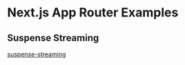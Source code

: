 # Next.js App Router Examples

## Suspense Streaming

[suspense-streaming](./src/app/suspense-streaming/README.md)
